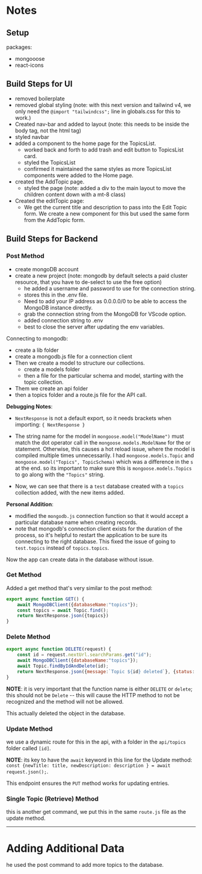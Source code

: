 # Notes

## Setup

packages:

- mongooose
- react-icons

## Build Steps for UI

- removed boilerplate
- removed global styling (note: with this next version and tailwind v4, we only need the `@import "tailwindcss";` line in globals.css for this to work.)
- Created nav-bar and added to layout (note: this needs to be inside the body tag, not the html tag)
- styled navbar
- added a component to the home page for the TopicsList. 
  - worked back and forth to add trash and edit button to TopicsList card.
  - styled the TopicsList
  - confirmed it maintained the same styles as more TopicsList components were added to the Home page. 
- created the AddTopic page.
  - styled the page (note: added a div to the main layout to move the children content down with a mt-8 class)
- Created the editTopic page:
  - We get the current title and description to pass into the Edit Topic form. We create a new component for this but used the same form from the AddTopic form.

## Build Steps for Backend

### Post Method

- create mongoDB account 
- create a new project (note: mongodb by default selects a paid cluster resource, that you have to de-select to use the free option)
  - he added a username and password to use for the connection string. 
  - stores this in the .env file. 
  - Need to add your IP address as 0.0.0.0/0 to be able to access the MongoDB instance directly.
  - grab the connection string from the MongoDB for VScode option.
  - added connection string to .env
  - best to close the server after updating the env variables.

Connecting to mongodb:

- create a lib folder
- create a mongodb.js file for a connection client
- Then we create a model to structure our collections.
  - create a models folder
  - then a file for the particular schema and model, starting with the topic collection. 
- Them we create an api folder
- then a topics folder and a route.js file for the API call.

**Debugging Notes**:

- `NextResponse` is not a default export, so it needs brackets when importing: `{ NextResponse }`
- The string name for the model in `mongoose.model("ModelName")` must match the dot operator call in the `mongoose.models.ModelName` for the or statement. Otherwise, this causes a hot reload issue, where the model is compiled multiple times unnecessarily. I had `mongoose.models.Topic` and `mongoose.model("Topics", TopicSchema)` which was a difference in the `s` at the end. so its important to make sure this is `mongoose.models.Topics` to go along with the `"Topics"` string. 

- Now, we can see that there is a `test` database created with a `topics` collection added, with the new items added. 

**Personal Addition**:

- modified the `mongodb.js` connection function so that it would accept a particular database name when creating records. 
- note that mongodb's connection client exists for the duration of the process, so it's helpful to restart the application to be sure its connecting to the right database. This fixed the issue of going to `test.topics` instead of `topics.topics`. 

Now the app can create data in the database without issue. 

### Get Method

Added a get method that's very similar to the post method:

```javascript
export async function GET() {
    await MongoDBClient({databaseName:"topics"});
    const topics = await Topic.find();
    return NextResponse.json({topics})   
}
```

### Delete Method

```javascript
export async function DELETE(request) {
    const id = request.nextUrl.searchParams.get("id");
    await MongoDBClient({databaseName:"topics"});
    await Topic.findByIdAndDelete(id);
    return NextResponse.json({message:`Topic ${id} deleted`}, {status: 200})   
}
```

**NOTE**: it is very important that the function name is either `DELETE` or `delete`; this should not be `Delete` -- this will cause the HTTP method to not be recognized and the method will not be allowed. 

This actually deleted the object in the database.

### Update Method

we use a dynamic route for this in the api, with a folder in the `api/topics` folder called `[id]`. 

**NOTE**: its key to have the `await` keyword in this line for the Update method: `const {newTitle: title, newDescription: description } = await request.json();`.

This endpoint ensures the `PUT` method works for updating entries. 

### Single Topic (Retrieve) Method

this is another get command, we put this in the same `route.js` file as the update method. 

---

# Adding Additional Data

he used the post command to add more topics to the database. 

